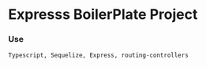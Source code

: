 # Expresss BoilerPlate Project

### Use

```
Typescript, Sequelize, Express, routing-controllers
```
